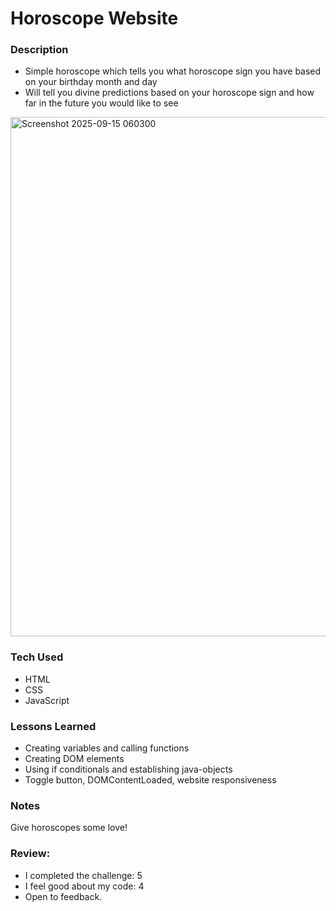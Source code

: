 # Horoscope Website

### Description
- Simple horoscope which tells you what horoscope sign you have based on your birthday month and day
- Will tell you divine predictions based on your horoscope sign and how far in the future you would like to see

<img width="1867" height="831" alt="Screenshot 2025-09-15 060300" src="https://github.com/user-attachments/assets/5bbd8d6c-cdd2-44a6-a845-f34417b5c20c" />


### Tech Used
- HTML
- CSS
- JavaScript

### Lessons Learned
- Creating variables and calling functions
- Creating DOM elements
- Using if conditionals and establishing java-objects
- Toggle button, DOMContentLoaded, website responsiveness

### Notes
Give horoscopes some love!

### Review:

- I completed the challenge: 5
- I feel good about my code: 4
- Open to feedback.

